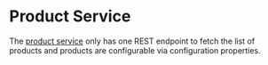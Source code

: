 # Product Service

The [product service](product-service.md) only has one REST endpoint to fetch the list of products and products are configurable via configuration properties.
